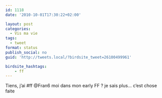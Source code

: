 ```yaml
---
id: 1118
date: '2010-10-01T17:30:22+02:00'

layout: post
categories:
  - Vis ma vie
tags:
  - tweet
format: status
publish_social: no
guid: 'http://tweets.local/?birdsite_tweet=26100499961'

birdsite_hashtags:
    - ff
---
```


Tiens, j’ai #ff @Fran6 moi dans mon early FF ? je sais plus… c’est chose faite